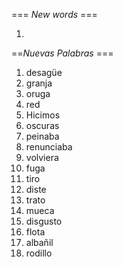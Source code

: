 === *New words* ===

1. 

==*Nuevas Palabras* ===

1. desagüe
2. granja
3. oruga
4. red
5. Hicimos
6. oscuras
7. peinaba  
8. renunciaba
9. volviera
10. fuga
11. tiro
12. diste
13. trato
14. mueca
15. disgusto
16. flota
17. albañil
18. rodillo
